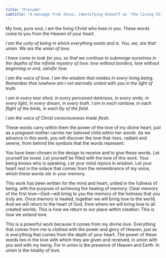 ```yaml
---
title: "Prelude"
subtitle: "A message from Jesus, identifying Himself as 'the living Christ who lives in you'"
---
```


My love, pure soul, I am the living Christ who lives in you. These words come
to you from the Heaven of your heart.

*I am the unity of being in which everything exists and is. You, we, are that
union. We are the union of love.*

*I have come to look for you, so that we continue to submerge ourselves in the
depths of the infinite mystery of love: love without borders, love without
beginning or end, salvific love.*

*I am the voice of love. I am the wisdom that resides in every living being.
Remember that nowhere am I not eternally united with you in the light of truth.*

*I am in every tear shed, in every perceived darkness, in every smile, in every
light, in every dream, in every truth. I am in each rainbow, in each flight of
the birds, in each lily of the field.*

*I am the voice of Christ consciousness made flesh.*

These words carry within them the power of the love of my divine heart, just as
a pregnant mother carries her beloved child within her womb. As we advance in
this work, you will discover the love that rises, radiant and serene, from
behind the symbols that the words represent.

You have been chosen in the design to receive and to give these words. Let
yourself be loved. Let yourself be filled with the love of this work. Your
being knows who is speaking. Let your mind rejoice in wisdom. Let your heart
rest in the solace that comes from the remembrance of my voice, which these
words stir in your memory.

This work has been written for the mind and heart, united in the fullness of
being, with the purpose of achieving the healing of memory. Clear memory of the
first love—God—will bring to you the memory of the holiness that you truly are.
Once memory is healed, together we will bring love to the world. And we will
return to the heart of God, from where we will bring love to all created
worlds. This is how we return to our place within creation. This is how we
extend love.

This is a powerful work because it comes from my divine love. Everything that
comes from me is clothed with the power and glory of Heaven, just as is
everything that comes from the depth of your heart. The power of these words
lies in the love with which they are given and received, in union with you and
with my being. For in union is the presence of Heaven and Earth. In union is
the totality of love.

